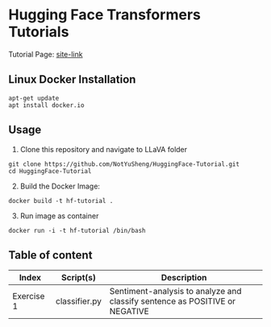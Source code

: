 # Hugging Face Transformers Tutorials

Tutorial Page: [site-link](https://huggingface.co/docs/transformers/en/quicktour)

## Linux Docker Installation

```
apt-get update
apt install docker.io 
```

## Usage

1.  Clone this repository and navigate to LLaVA folder
```
git clone https://github.com/NotYuSheng/HuggingFace-Tutorial.git
cd HuggingFace-Tutorial
```

2.  Build the Docker Image:
```
docker build -t hf-tutorial .
```

3.  Run image as container
```
docker run -i -t hf-tutorial /bin/bash
```

## Table of content

| Index | Script(s) | Description |
| --- | --- | --- |
| Exercise 1 | classifier.py | Sentiment-analysis to analyze and classify sentence as POSITIVE or NEGATIVE |
